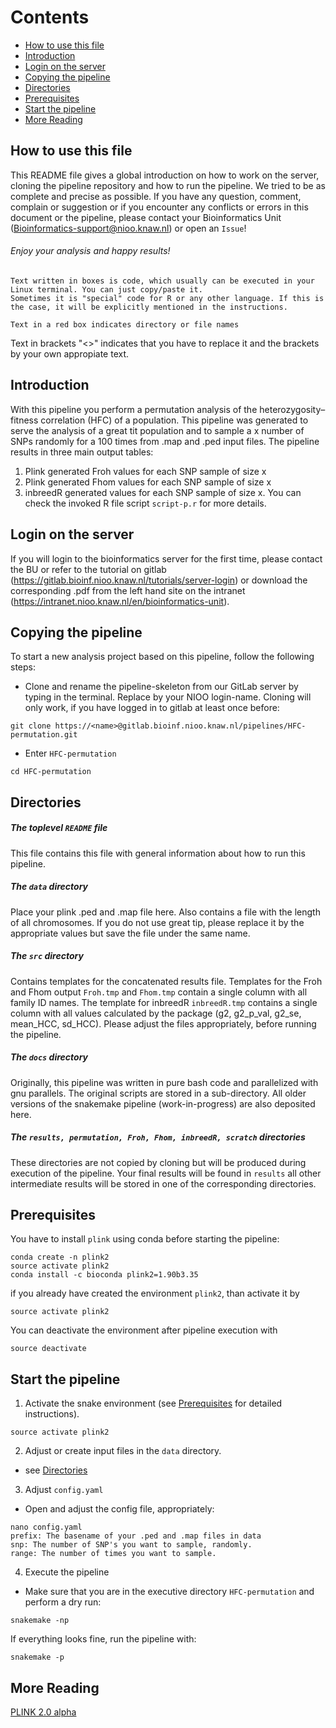 Contents
========

* [How to use this file](#how-to-use-this-file)
* [Introduction](#introduction)
* [Login on the server](#login-on-the-server)
* [Copying the pipeline](#copying-the-pipeline)
* [Directories](#directories)
* [Prerequisites](#prerequisites)
* [Start the pipeline](#start-the-pipeline)
* [More Reading](#more-reading)


How to use this file
---------------------

This README file gives a global introduction on how to work on the server, cloning the pipeline repository and how to run the pipeline. We tried to be as complete and precise as possible.
If you have any question, comment, complain or suggestion or if you encounter any conflicts or errors in this document or the pipeline, please contact your Bioinformatics Unit (Bioinformatics-support@nioo.knaw.nl) or open an `Issue`!

###### Enjoy your analysis and happy results!

```
Text written in boxes is code, which usually can be executed in your Linux terminal. You can just copy/paste it.
Sometimes it is "special" code for R or any other language. If this is the case, it will be explicitly mentioned in the instructions.
```

`Text in a red box indicates directory or file names`

Text in brackets "<>" indicates that you have to replace it and the brackets by your own appropiate text.

Introduction
------------

With this pipeline you perform a permutation analysis of the heterozygosity–fitness correlation (HFC) of a population. This pipeline was generated to serve the analysis of a great tit population and to sample a x number of SNPs randomly for a 100 times from .map and .ped input files. The pipeline results in three main output tables:
1. Plink generated Froh values for each SNP sample of size x
2. Plink generated Fhom values for each SNP sample of size x
3. inbreedR generated values for each SNP sample of size x. You can check the invoked R file script `script-p.r` for more details.

Login on the server
------------------

If you will login to the bioinformatics server for the first time, please contact the BU or refer to the tutorial on gitlab (https://gitlab.bioinf.nioo.knaw.nl/tutorials/server-login) or download the corresponding .pdf from the left hand site on the intranet (https://intranet.nioo.knaw.nl/en/bioinformatics-unit).

Copying the pipeline
------------------

To start a new analysis project based on this pipeline, follow the following steps:

- Clone and rename the pipeline-skeleton from our GitLab server by typing in the terminal. Replace <name> by your NIOO login-name. Cloning will only work, if you have logged in to gitlab at least once before:

```
git clone https://<name>@gitlab.bioinf.nioo.knaw.nl/pipelines/HFC-permutation.git
```

- Enter `HFC-permutation`

```
cd HFC-permutation
```

Directories
--------------------------

##### The toplevel `README` file

This file contains this file with general information about how to run this pipeline.

##### The `data` directory

Place your plink .ped and .map file here. Also contains a file with the length of all chromosomes. If you do not use great tip, please replace it by the appropriate values but save the file under the same name.

##### The `src` directory

Contains templates for the concatenated results file. Templates for the Froh and Fhom output `Froh.tmp` and `Fhom.tmp` contain a single column with all family ID names. The template for inbreedR `inbreedR.tmp` contains a single column with all values calculated by the package (g2, g2_p_val, g2_se, mean_HCC, sd_HCC). Please adjust the files appropriately, before running the pipeline.

##### The `docs` directory

Originally, this pipeline was written in pure bash code and parallelized with gnu parallels. The original scripts are stored in a sub-directory. All older versions of the snakemake pipeline (work-in-progress) are also deposited here.

##### The `results, permutation, Froh, Fhom, inbreedR, scratch` directories

These directories are not copied by cloning but will be produced during execution of the pipeline. Your final results will be found in `results` all other intermediate results will be stored in one of the corresponding directories.

Prerequisites
------------------

You have to install `plink` using conda before starting the pipeline:

```
conda create -n plink2
source activate plink2
conda install -c bioconda plink2=1.90b3.35
```

if you already have created the environment `plink2`, than activate it by

```
source activate plink2
```

You can deactivate the environment after pipeline execution with

```
source deactivate
```

Start the pipeline
------------------

1. Activate the snake environment (see [Prerequisites](#prerequisites) for detailed instructions).
```
source activate plink2
```

2. Adjust or create input files in the `data` directory.
- see [Directories](#directories)

3. Adjust `config.yaml`
- Open and adjust the config file, appropriately:
```
nano config.yaml
prefix: The basename of your .ped and .map files in data
snp: The number of SNP's you want to sample, randomly.
range: The number of times you want to sample.
```

4. Execute the pipeline
- Make sure that you are in the executive directory `HFC-permutation` and perform a dry run:
```
snakemake -np
```
If everything looks fine, run the pipeline with:
```
snakemake -p
```

More Reading
------------------

[PLINK 2.0 alpha](https://www.cog-genomics.org/plink/2.0/)
